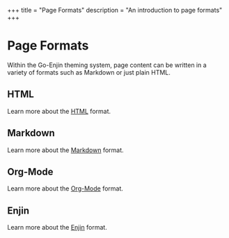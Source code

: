 +++
title = "Page Formats"
description = "An introduction to page formats"
+++
# Page Formats

Within the Go-Enjin theming system, page content can be written in a variety of
formats such as Markdown or just plain HTML.

## HTML

Learn more about the [HTML](/pages/formats/html) format.

## Markdown

Learn more about the [Markdown](/pages/formats/markdown) format.

## Org-Mode

Learn more about the [Org-Mode](/pages/formats/org-mode) format.

## Enjin

Learn more about the [Enjin](/pages/formats/enjin) format.